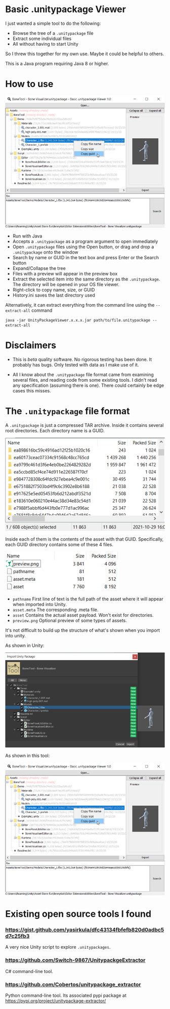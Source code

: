 # Basic .unitypackage Viewer

I just wanted a simple tool to do the following:

* Browse the tree of a `.unitypackage` file
* Extract some individual files
* All without having to start Unity

So I threw this together for my own use. Maybe it could be helpful to others.

This is a Java program requiring Java 8 or higher.


# How to use

![](.github/BupV.png?raw=true)

* Run with Java
* Accepts a `.unitypackage` as a program argument to open immediately
* Open `.unitypackage` files using the Open button, or drag and drop a `.unitypackage` onto the window
* Search by name or GUID in the text box and press Enter or the Search button
* Expand/Collapse the tree
* Files with a preview will appear in the preview box
* Extract the selected item into the same directory as the `.unitypackage`.
  The directory will be opened in your OS file viewer.
* Right-click to copy name, size, or GUID
* History.ini saves the last directory used

Alternatively, it can extract everything from the command line using the `--extract-all` command
```
java -jar UnityPackageViewer.x.x.x.jar path/to/file.unitypackage --extract-all
```

# Disclaimers

* This is *beta* quality software. No rigorous testing has been done. It probably has bugs. Only tested with data as I make use of it.

* All I know about the `.unitypackage` file format came from examining several files, and reading code from some existing tools.
I didn't read any specification (assuming there is one). There could certainly be edge cases this misses.

# The `.unitypackage` file format

A `.unitypackage` is just a compressed TAR archive.
Inside it contains several root directories.
Each directory name is a GUID.

![](.github/tar-directories.png?raw=true)


Inside each of them is the contents of the asset with that GUID.
Specifically, each GUID directory contains some of these 4 files.

![](.github/tar-directory-contents.png?raw=true)

* `pathname` First line of text is the full path of the asset where it will appear when imported into Unity.
* `asset.meta` The corresponding .meta file.
* `asset` Contains the actual asset payload. Won't exist for directories.
* `preview.png` Optional preview of some types of assets.


It's not difficult to build up the structure of what's shown when you import into unity.

As shown in Unity:

![](.github/Unity.png?raw=true)

As shown in this tool:

![](.github/BupV.png?raw=true)

# Existing open source tools I found

### https://gist.github.com/yasirkula/dfc43134fbfefb820d0adbc5d7c25fb3

A very nice Unity script to explore `.unitypackages`.

### https://github.com/Switch-9867/UnitypackgeExtractor

C# command-line tool.

### https://github.com/Cobertos/unitypackage_extractor

Python command-line tool. Its associated pypi package at https://pypi.org/project/unitypackage-extractor/


